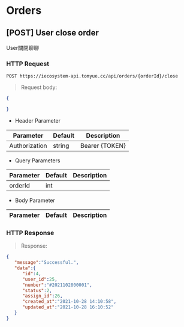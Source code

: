 # Orders

## [POST] User close order

User關閉聊聊

### HTTP Request

`POST https://iecosystem-api.tomyue.cc/api/orders/{orderId}/close`

> Request body:

```json
{

}
```

 - Header Parameter

Parameter | Default | Description
--------- | ------- | -----------
Authorization | string | Bearer {TOKEN}

 - Query Parameters

Parameter | Default | Description
--------- | ------- | -----------
orderId | int | 

 - Body Parameter

Parameter | Default | Description
--------- | ------- | -----------



### HTTP Response

> Response:

```json
{
   "message":"Successful.",
   "data":{
      "id":4,
      "user_id":25,
      "number":"#2021102800001",
      "status":2,
      "assign_id":26,
      "created_at":"2021-10-28 14:10:58",
      "updated_at":"2021-10-28 16:10:52"
   }
}
```

<!-- -- User store messages [localStorage] end-- -->